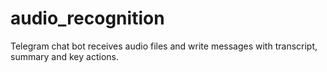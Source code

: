 # audio_recognition
Telegram chat bot receives audio files and write messages with transcript, summary and key actions.
